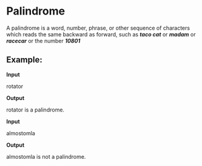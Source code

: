# Palindrome

A palindrome is a word, number, phrase, or other sequence of characters which reads the same backward as forward, such as ***taco cat*** or ***madam*** or ***racecar*** or the number ***10801***

## Example:
**Input**

rotator

**Output**

rotator is a palindrome.

**Input**

almostomla

**Output**

almostomla is not a palindrome.